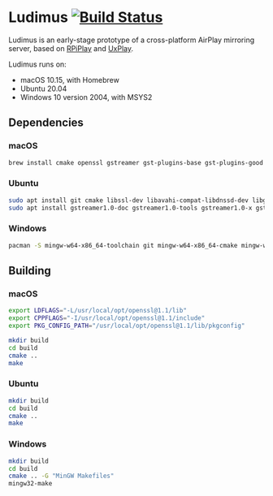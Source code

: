 # Ludimus [![Build Status](https://travis-ci.org/wegank/ludimus.svg?branch=master)](https://travis-ci.org/wegank/ludimus)

Ludimus is an early-stage prototype of a cross-platform AirPlay mirroring server, based on [RPiPlay](https://github.com/FD-/RPiPlay) and [UxPlay](https://github.com/antimof/UxPlay).

Ludimus runs on:

- macOS 10.15, with Homebrew
- Ubuntu 20.04
- Windows 10 version 2004, with MSYS2

## Dependencies

### macOS

```bash
brew install cmake openssl gstreamer gst-plugins-base gst-plugins-good gst-plugins-bad gst-plugins-ugly gst-libav
```

### Ubuntu

```bash
sudo apt install git cmake libssl-dev libavahi-compat-libdnssd-dev libgstreamer1.0-dev libgstreamer-plugins-base1.0-dev gstreamer1.0-plugins-base gstreamer1.0-plugins-good gstreamer1.0-plugins-bad gstreamer1.0-plugins-ugly gstreamer1.0-libav gstreamer1.0-vaapi
sudo apt install gstreamer1.0-doc gstreamer1.0-tools gstreamer1.0-x gstreamer1.0-alsa gstreamer1.0-gl gstreamer1.0-gtk3 gstreamer1.0-qt5 gstreamer1.0-pulseaudio
```

### Windows

```bash
pacman -S mingw-w64-x86_64-toolchain git mingw-w64-x86_64-cmake mingw-w64-x86_64-openssl mingw-w64-x86_64-gstreamer mingw-w64-x86_64-gst-plugins-base mingw-w64-x86_64-gst-plugins-good mingw-w64-x86_64-gst-plugins-bad mingw-w64-x86_64-gst-plugins-ugly mingw-w64-x86_64-gst-libav
```

## Building

### macOS

```bash
export LDFLAGS="-L/usr/local/opt/openssl@1.1/lib"
export CPPFLAGS="-I/usr/local/opt/openssl@1.1/include"
export PKG_CONFIG_PATH="/usr/local/opt/openssl@1.1/lib/pkgconfig"

mkdir build
cd build
cmake ..
make
```

### Ubuntu

```bash
mkdir build
cd build
cmake ..
make
```

### Windows

```bash
mkdir build
cd build
cmake .. -G "MinGW Makefiles"
mingw32-make
```
